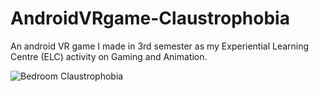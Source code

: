 # AndroidVRgame-Claustrophobia
An android VR game I made in 3rd semester as my Experiential Learning Centre (ELC) activity on Gaming and Animation.  


![Bedroom Claustrophobia](https://user-images.githubusercontent.com/98866395/153906256-6fd6db38-c151-48bb-aa3d-a139b9c176ba.gif)
